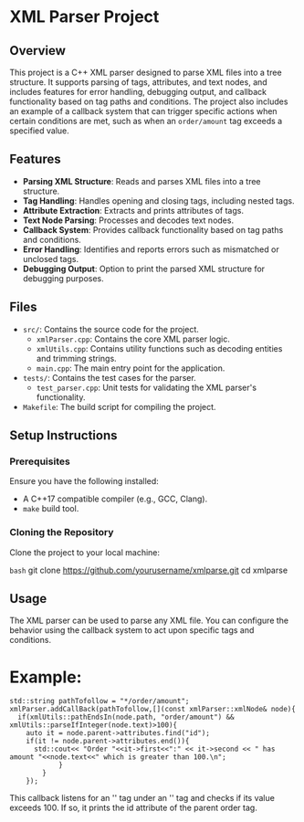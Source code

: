 # XML Parser Project

## Overview

This project is a C++ XML parser designed to parse XML files into a tree structure. It supports parsing of tags, attributes, and text nodes, and includes features for error handling, debugging output, and callback functionality based on tag paths and conditions. The project also includes an example of a callback system that can trigger specific actions when certain conditions are met, such as when an `order/amount` tag exceeds a specified value.

## Features

- **Parsing XML Structure**: Reads and parses XML files into a tree structure.
- **Tag Handling**: Handles opening and closing tags, including nested tags.
- **Attribute Extraction**: Extracts and prints attributes of tags.
- **Text Node Parsing**: Processes and decodes text nodes.
- **Callback System**: Provides callback functionality based on tag paths and conditions.
- **Error Handling**: Identifies and reports errors such as mismatched or unclosed tags.
- **Debugging Output**: Option to print the parsed XML structure for debugging purposes.

## Files

- `src/`: Contains the source code for the project.
  - `xmlParser.cpp`: Contains the core XML parser logic.
  - `xmlUtils.cpp`: Contains utility functions such as decoding entities and trimming strings.
  - `main.cpp`: The main entry point for the application.
- `tests/`: Contains the test cases for the parser.
  - `test_parser.cpp`: Unit tests for validating the XML parser's functionality.
- `Makefile`: The build script for compiling the project.

## Setup Instructions

### Prerequisites

Ensure you have the following installed:
- A C++17 compatible compiler (e.g., GCC, Clang).
- `make` build tool.

### Cloning the Repository

Clone the project to your local machine:

```bash```
git clone https://github.com/yourusername/xmlparse.git
cd xmlparse


## Usage
The XML parser can be used to parse any XML file. You can configure the behavior using the callback system to act upon specific tags and conditions.

# Example:

```
std::string pathTofollow = "*/order/amount";
xmlParser.addCallBack(pathTofollow,[](const xmlParser::xmlNode& node){
  if(xmlUtils::pathEndsIn(node.path, "order/amount") && xmlUtils::parseIfInteger(node.text)>100){
    auto it = node.parent->attributes.find("id");
    if(it != node.parent->attributes.end()){
      std::cout<< "Order "<<it->first<<":" << it->second << " has amount "<<node.text<<" which is greater than 100.\n";
            }
        }
    });
```
This callback listens for an '<amount>' tag under an '<order>' tag and checks if its value exceeds 100. If so, it prints the id attribute of the parent order tag.
